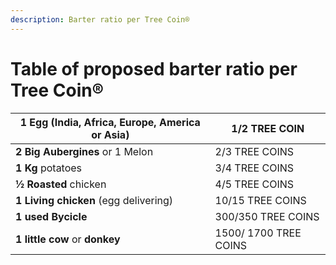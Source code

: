 ```yaml
---
description: Barter ratio per Tree Coin®
---
```


# Table of proposed barter ratio per Tree Coin®



| **1 Egg** (India, Africa, Europe, America or Asia) | 1/2 TREE COIN         |
| -------------------------------------------------- | --------------------- |
| **2 Big Aubergines** or 1 Melon                    | 2/3 TREE COINS        |
| **1 Kg** potatoes                                  | 3/4 TREE COINS        |
| **½ Roasted** chicken                              | 4/5 TREE COINS        |
| **1 Living chicken** (egg delivering)              | 10/15 TREE COINS      |
| **1 used Bycicle**                                 | 300/350 TREE COINS    |
| **1 little cow** or **donkey**                     | 1500/ 1700 TREE COINS |
